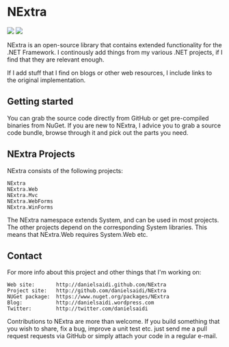 NExtra
======

[![](https://img.shields.io/nuget/v/Nextra.svg)](https://www.nuget.org/packages/NExtra/)
[![](https://img.shields.io/nuget/dt/NExtra.svg)](https://www.nuget.org/packages/NExtra/)

NExtra is an open-source library that contains extended functionality
for the .NET Framework. I continously add things from my various .NET
projects, if I find that they are relevant enough.

If I add stuff that I find on blogs or other web resources, I include
links to the original implementation.


Getting started
---------------

You can grab the source code directly from GitHub or get pre-compiled
binaries from NuGet. If you are new to NExtra, I advice you to grab a
source code bundle, browse through it and pick out the parts you need.


NExtra Projects
---------------

NExtra consists of the following projects:

	NExtra
	NExtra.Web
	NExtra.Mvc
	NExtra.WebForms
	NExtra.WinForms
	
The NExtra namespace extends System, and can be used in most projects.
The other projects depend on the corresponding System libraries. This
means that NExtra.Web requires System.Web etc.


Contact
-------

For more info about this project and other things that I'm working on:

	Web site:		http://danielsaidi.github.com/NExtra
	Project site:	http://github.com/danielsaidi/NExtra
	NUGet package:	https://www.nuget.org/packages/NExtra
	Blog:			http://danielsaidi.wordpress.com
	Twitter:		http://twitter.com/danielsaidi
	
Contributions to NExtra are more than welcome. If you build something
that you wish to share, fix a bug, improve a unit test etc. just send
me a pull request requests via GitHub or simply attach your code in a
regular e-mail.

